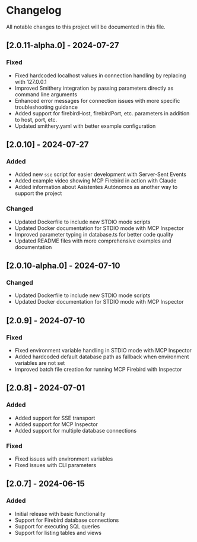 # Changelog

All notable changes to this project will be documented in this file.

## [2.0.11-alpha.0] - 2024-07-27

### Fixed
- Fixed hardcoded localhost values in connection handling by replacing with 127.0.0.1
- Improved Smithery integration by passing parameters directly as command line arguments
- Enhanced error messages for connection issues with more specific troubleshooting guidance
- Added support for firebirdHost, firebirdPort, etc. parameters in addition to host, port, etc.
- Updated smithery.yaml with better example configuration

## [2.0.10] - 2024-07-27

### Added
- Added new `sse` script for easier development with Server-Sent Events
- Added example video showing MCP Firebird in action with Claude
- Added information about Asistentes Autónomos as another way to support the project

### Changed
- Updated Dockerfile to include new STDIO mode scripts
- Updated Docker documentation for STDIO mode with MCP Inspector
- Improved parameter typing in database.ts for better code quality
- Updated README files with more comprehensive examples and documentation

## [2.0.10-alpha.0] - 2024-07-10

### Changed
- Updated Dockerfile to include new STDIO mode scripts
- Updated Docker documentation for STDIO mode with MCP Inspector

## [2.0.9] - 2024-07-10

### Fixed
- Fixed environment variable handling in STDIO mode with MCP Inspector
- Added hardcoded default database path as fallback when environment variables are not set
- Improved batch file creation for running MCP Firebird with Inspector

## [2.0.8] - 2024-07-01

### Added
- Added support for SSE transport
- Added support for MCP Inspector
- Added support for multiple database connections

### Fixed
- Fixed issues with environment variables
- Fixed issues with CLI parameters

## [2.0.7] - 2024-06-15

### Added
- Initial release with basic functionality
- Support for Firebird database connections
- Support for executing SQL queries
- Support for listing tables and views
